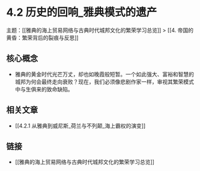 # 4.2 历史的回响_雅典模式的遗产

主题：[[雅典的海上贸易网络与古典时代城邦文化的繁荣学习总览]] > [[4. 帝国的黄昏：繁荣背后的裂痕与反思]]

## 核心概念

- 雅典的黄金时代光芒万丈，却也如晚霞般短暂。一个如此强大、富裕和智慧的城邦为何会最终走向衰败？现在，我们必须像悲剧作家一样，审视其繁荣模式中与生俱来的致命缺陷。

## 相关文章

- [[4.2.1 从雅典到威尼斯_荷兰与不列颠_海上霸权的演变]]

## 链接

- [[雅典的海上贸易网络与古典时代城邦文化的繁荣学习总览]]
